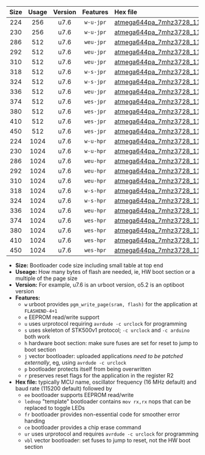 |Size|Usage|Version|Features|Hex file|
|:-:|:-:|:-:|:-:|:--|
|224|256|u7.6|`w-u-jpr`|[atmega644pa_7mhz3728_115200bps_ur_vbl.hex](https://raw.githubusercontent.com/stefanrueger/urboot/main/bootloaders/atmega644pa/fcpu_7mhz3728/115200_bps/atmega644pa_7mhz3728_115200bps_ur_vbl.hex)|
|230|256|u7.6|`w-u-jpr`|[atmega644pa_7mhz3728_115200bps_lednop_ur_vbl.hex](https://raw.githubusercontent.com/stefanrueger/urboot/main/bootloaders/atmega644pa/fcpu_7mhz3728/115200_bps/atmega644pa_7mhz3728_115200bps_lednop_ur_vbl.hex)|
|286|512|u7.6|`weu-jpr`|[atmega644pa_7mhz3728_115200bps_ee_ur_vbl.hex](https://raw.githubusercontent.com/stefanrueger/urboot/main/bootloaders/atmega644pa/fcpu_7mhz3728/115200_bps/atmega644pa_7mhz3728_115200bps_ee_ur_vbl.hex)|
|292|512|u7.6|`weu-jpr`|[atmega644pa_7mhz3728_115200bps_ee_lednop_ur_vbl.hex](https://raw.githubusercontent.com/stefanrueger/urboot/main/bootloaders/atmega644pa/fcpu_7mhz3728/115200_bps/atmega644pa_7mhz3728_115200bps_ee_lednop_ur_vbl.hex)|
|310|512|u7.6|`weu-jpr`|[atmega644pa_7mhz3728_115200bps_ee_lednop_fr_ur_vbl.hex](https://raw.githubusercontent.com/stefanrueger/urboot/main/bootloaders/atmega644pa/fcpu_7mhz3728/115200_bps/atmega644pa_7mhz3728_115200bps_ee_lednop_fr_ur_vbl.hex)|
|318|512|u7.6|`w-s-jpr`|[atmega644pa_7mhz3728_115200bps_vbl.hex](https://raw.githubusercontent.com/stefanrueger/urboot/main/bootloaders/atmega644pa/fcpu_7mhz3728/115200_bps/atmega644pa_7mhz3728_115200bps_vbl.hex)|
|324|512|u7.6|`w-s-jpr`|[atmega644pa_7mhz3728_115200bps_lednop_vbl.hex](https://raw.githubusercontent.com/stefanrueger/urboot/main/bootloaders/atmega644pa/fcpu_7mhz3728/115200_bps/atmega644pa_7mhz3728_115200bps_lednop_vbl.hex)|
|336|512|u7.6|`weu-jpr`|[atmega644pa_7mhz3728_115200bps_ee_lednop_fr_ce_ur_vbl.hex](https://raw.githubusercontent.com/stefanrueger/urboot/main/bootloaders/atmega644pa/fcpu_7mhz3728/115200_bps/atmega644pa_7mhz3728_115200bps_ee_lednop_fr_ce_ur_vbl.hex)|
|374|512|u7.6|`wes-jpr`|[atmega644pa_7mhz3728_115200bps_ee_vbl.hex](https://raw.githubusercontent.com/stefanrueger/urboot/main/bootloaders/atmega644pa/fcpu_7mhz3728/115200_bps/atmega644pa_7mhz3728_115200bps_ee_vbl.hex)|
|380|512|u7.6|`wes-jpr`|[atmega644pa_7mhz3728_115200bps_ee_lednop_vbl.hex](https://raw.githubusercontent.com/stefanrueger/urboot/main/bootloaders/atmega644pa/fcpu_7mhz3728/115200_bps/atmega644pa_7mhz3728_115200bps_ee_lednop_vbl.hex)|
|410|512|u7.6|`wes-jpr`|[atmega644pa_7mhz3728_115200bps_ee_lednop_fr_vbl.hex](https://raw.githubusercontent.com/stefanrueger/urboot/main/bootloaders/atmega644pa/fcpu_7mhz3728/115200_bps/atmega644pa_7mhz3728_115200bps_ee_lednop_fr_vbl.hex)|
|450|512|u7.6|`wes-jpr`|[atmega644pa_7mhz3728_115200bps_ee_lednop_fr_ce_vbl.hex](https://raw.githubusercontent.com/stefanrueger/urboot/main/bootloaders/atmega644pa/fcpu_7mhz3728/115200_bps/atmega644pa_7mhz3728_115200bps_ee_lednop_fr_ce_vbl.hex)|
|224|1024|u7.6|`w-u-hpr`|[atmega644pa_7mhz3728_115200bps_ur.hex](https://raw.githubusercontent.com/stefanrueger/urboot/main/bootloaders/atmega644pa/fcpu_7mhz3728/115200_bps/atmega644pa_7mhz3728_115200bps_ur.hex)|
|230|1024|u7.6|`w-u-hpr`|[atmega644pa_7mhz3728_115200bps_lednop_ur.hex](https://raw.githubusercontent.com/stefanrueger/urboot/main/bootloaders/atmega644pa/fcpu_7mhz3728/115200_bps/atmega644pa_7mhz3728_115200bps_lednop_ur.hex)|
|286|1024|u7.6|`weu-hpr`|[atmega644pa_7mhz3728_115200bps_ee_ur.hex](https://raw.githubusercontent.com/stefanrueger/urboot/main/bootloaders/atmega644pa/fcpu_7mhz3728/115200_bps/atmega644pa_7mhz3728_115200bps_ee_ur.hex)|
|292|1024|u7.6|`weu-hpr`|[atmega644pa_7mhz3728_115200bps_ee_lednop_ur.hex](https://raw.githubusercontent.com/stefanrueger/urboot/main/bootloaders/atmega644pa/fcpu_7mhz3728/115200_bps/atmega644pa_7mhz3728_115200bps_ee_lednop_ur.hex)|
|310|1024|u7.6|`weu-hpr`|[atmega644pa_7mhz3728_115200bps_ee_lednop_fr_ur.hex](https://raw.githubusercontent.com/stefanrueger/urboot/main/bootloaders/atmega644pa/fcpu_7mhz3728/115200_bps/atmega644pa_7mhz3728_115200bps_ee_lednop_fr_ur.hex)|
|318|1024|u7.6|`w-s-hpr`|[atmega644pa_7mhz3728_115200bps.hex](https://raw.githubusercontent.com/stefanrueger/urboot/main/bootloaders/atmega644pa/fcpu_7mhz3728/115200_bps/atmega644pa_7mhz3728_115200bps.hex)|
|324|1024|u7.6|`w-s-hpr`|[atmega644pa_7mhz3728_115200bps_lednop.hex](https://raw.githubusercontent.com/stefanrueger/urboot/main/bootloaders/atmega644pa/fcpu_7mhz3728/115200_bps/atmega644pa_7mhz3728_115200bps_lednop.hex)|
|336|1024|u7.6|`weu-hpr`|[atmega644pa_7mhz3728_115200bps_ee_lednop_fr_ce_ur.hex](https://raw.githubusercontent.com/stefanrueger/urboot/main/bootloaders/atmega644pa/fcpu_7mhz3728/115200_bps/atmega644pa_7mhz3728_115200bps_ee_lednop_fr_ce_ur.hex)|
|374|1024|u7.6|`wes-hpr`|[atmega644pa_7mhz3728_115200bps_ee.hex](https://raw.githubusercontent.com/stefanrueger/urboot/main/bootloaders/atmega644pa/fcpu_7mhz3728/115200_bps/atmega644pa_7mhz3728_115200bps_ee.hex)|
|380|1024|u7.6|`wes-hpr`|[atmega644pa_7mhz3728_115200bps_ee_lednop.hex](https://raw.githubusercontent.com/stefanrueger/urboot/main/bootloaders/atmega644pa/fcpu_7mhz3728/115200_bps/atmega644pa_7mhz3728_115200bps_ee_lednop.hex)|
|410|1024|u7.6|`wes-hpr`|[atmega644pa_7mhz3728_115200bps_ee_lednop_fr.hex](https://raw.githubusercontent.com/stefanrueger/urboot/main/bootloaders/atmega644pa/fcpu_7mhz3728/115200_bps/atmega644pa_7mhz3728_115200bps_ee_lednop_fr.hex)|
|450|1024|u7.6|`wes-hpr`|[atmega644pa_7mhz3728_115200bps_ee_lednop_fr_ce.hex](https://raw.githubusercontent.com/stefanrueger/urboot/main/bootloaders/atmega644pa/fcpu_7mhz3728/115200_bps/atmega644pa_7mhz3728_115200bps_ee_lednop_fr_ce.hex)|

- **Size:** Bootloader code size including small table at top end
- **Useage:** How many bytes of flash are needed, ie, HW boot section or a multiple of the page size
- **Version:** For example, u7.6 is an urboot version, o5.2 is an optiboot version
- **Features:**
  + `w` urboot provides `pgm_write_page(sram, flash)` for the application at `FLASHEND-4+1`
  + `e` EEPROM read/write support
  + `u` uses urprotocol requiring `avrdude -c urclock` for programming
  + `s` uses skeleton of STK500v1 protocol; `-c urclock` and `-c arduino` both work
  + `h` hardware boot section: make sure fuses are set for reset to jump to boot section
  + `j` vector bootloader: uploaded applications *need to be patched externally*, eg, using `avrdude -c urclock`
  + `p` bootloader protects itself from being overwritten
  + `r` preserves reset flags for the application in the register R2
- **Hex file:** typically MCU name, oscillator frequency (16 MHz default) and baud rate (115200 default) followed by
  + `ee` bootloader supports EEPROM read/write
  + `lednop` "template" bootloader contains `mov rx,rx` nops that can be replaced to toggle LEDs
  + `fr` bootloader provides non-essential code for smoother error handing
  + `ce` bootloader provides a chip erase command
  + `ur` uses urprotocol and requires `avrdude -c urclock` for programming
  + `vbl` vector bootloader: set fuses to jump to reset, not the HW boot section
